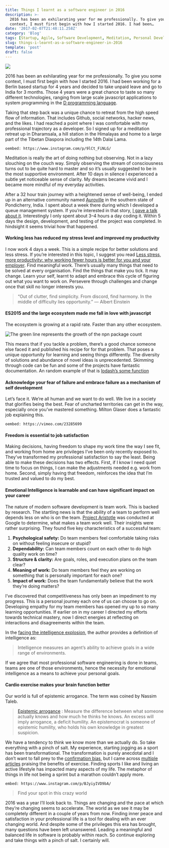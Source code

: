 ```yaml
---
title: Things I learnt as a software engineer in 2016
description: >-
  2016 has been an exhilarating year for me professionally. To give you some
  context, I must first begin with how I started 2016. I had been…
date: '2017-02-07T21:48:11.258Z'
category: 'Blog'
tags: [Startup, Agile, Software Development, Meditation, Personal Development]
slug: things-i-learnt-as-a-software-engineer-in-2016
template: 'post'
draft: false
---
```


![](media/1__lDRx07uarfldlqbPGf9H__Q.jpeg)

2016 has been an exhilarating year for me professionally. To give you some context, I must first begin with how I started 2016. I had been working for a Berlin based startup for 4 years and decided to take unpaid leave and go to India for 3 months. Those 4 years were a great chance to taste so many different technologies, ranging from large scale javascript applications to system programming in the [D programming language](https://dlang.org/).

Taking that step back was a unique chance to retreat from the high speed flow of information. That includes Github, social networks, hacker news, and the likes. I had reached a point where I was comfortable with my professional trajectory as a developer. So I signed up for a meditation retreat up in Dharamsala, a hill station in the Himalayas and home to a large part of the Tibetan Diaspora including the 14th Dalai Lama.

`oembed: https://www.instagram.com/p/9lCt_FiNLG/`

Meditation is really the art of doing nothing but observing. Not in a lazy slouching on the couch way. Simply observing the stream of consciousness turns out to be quite hard to master and so it’s usually suggested to be in the most supportive environment. After 10 days in silence I experienced a subtle yet noticeable sense of clarity. My dreams became vivid and I became more mindful of my everyday activities.

After a 32 hour train journey with a heightened sense of well-being, I ended up in an alternative community named [Auroville](https://en.wikipedia.org/wiki/Auroville) in the southern state of Pondicherry, India. I spent about a week there during which I developed a queue management system. If you’re interested in that story, [I gave a talk about it](https://www.youtube.com/watch?v=EdB-Vuqtlc0). Interestingly I only spent about 3–4 hours a day coding it. Within 5 days the design, development, and testing of the project was completed. In hindsight it seems trivial how that happened.

#### Working less has reduced my stress level and improved my productivity

I now work 4 days a week. This is a simple recipe for better solutions and less stress. If you’re interested in this topic, I suggest you read [Less stress, more productivity: why working fewer hours is better for you and your employer](https://codewithoutrules.com/2016/08/18/productive-programmer/). Find meaningful work. There’s usually many things that need to be solved at every organisation. Find the things that make you tick. It may change. Learn your self, learnt to adapt and embrace this cycle of figuring out what you want to work on. Persevere through challenges and change once that skill no longer interests you.

> “Out of clutter, find simplicity. From discord, find harmony. In the middle of difficulty lies opportunity.” ― Albert Einstein

#### ES2015 and the large ecosystem made me fall in love with javascript

The ecosystem is growing at a rapid rate. Faster than any other ecosystem.

![The green line represents the growth of the npn package count](/media/1__DMDY__ncqAgCpinp0MEz7nA.png)

This means that if you tackle a problem, there’s a good chance someone else faced it and published his recipe for for that problem. That poses a unique opportunity for learning and seeing things differently. The diversity of solutions and abundance of novel ideas is unprecedented. Skimming through code can be fun and some of the projects have fantastic documentation. An random example of that is [lodash’s some function](https://github.com/lodash/lodash/blob/master/some.js)

#### Acknowledge your fear of failure and embrace failure as a mechanism of self development

Let’s face it. We’re all human and we want to do well. We live in a society that glorifies being the best. Fear of uncharted territories can get in the way, especially once you’ve mastered something. Milton Glaser does a fantastic job explaining this.

`oembed: https://vimeo.com/23285699`

#### Freedom is essential to job satisfaction

Making decisions, having freedom to shape my work time the way I see fit, and working from home are privileges I’ve been only recently exposed to. They’ve transformed my professional satisfaction to say the least. Being able to make these decisions has two effects. First, if I know I need quiet time to focus on things, I can make the adjustments needed e.g. work from home. Second, simply having that freedom, reinforces the idea that I’m trusted and valued to do my best.

#### Emotional Intelligence is learnable and can have significant impact on your career

The nature of modern software development is team work. This is backed by research. The startling news is that the ability of a team to perform well depends less on who is on the team. [Project Aristotle](https://www.nytimes.com/2016/02/28/magazine/what-google-learned-from-its-quest-to-build-the-perfect-team.html?_r=0) was conducted at Google to determine, what makes a team work well. Their insights were rather surprising. They found five key characteristics of a successful team:

1.  **Psychological safety:** Do team members feel comfortable taking risks on without feeling insecure or stupid?
2.  **Dependability:** Can team members count on each other to do high quality work on time?
3.  **Structure & clarity:** Are goals, roles, and execution plans on the team clear?
4.  **Meaning of work:** Do team members feel they are working on something that is personally important for each one?
5.  **Impact of work:** Does the team fundamentally believe that the work they’re doing matters?

I’ve discovered that competitiveness has only been an impediment to my progress. This is a personal journey each one of us can choose to go on. Developing empathy for my team members has opened my up to so many learning opportunities. If earlier on in my career I directed my efforts towards technical mastery, now I direct energies at reflecting on interactions and disagreements within the team.

In the [facing the intelligence explosion](http://intelligenceexplosion.com/), the author provides a definition of intelligence as:

> Intelligence measures an agent’s ability to achieve goals in a wide range of environments.

If we agree that most professional software engineering is done in teams, teams are one of those environments, hence the necessity for emotional intelligence as a means to achieve your personal goals.

#### Cardio exercise makes your brain function better

Our world is full of epistemic arrogance. The term was coined by Nassim Taleb.

> [Epistemic arrogance](http://www.fooledbyrandomness.com/glossary.pdf) : Measure the difference between what someone actually knows and how much he thinks he knows. An excess will imply arrogance, a deficit humility. An epistemocrat is someone of epistemic humility, who holds his own knowledge in greatest suspicion.

We have a tendency to think we know more than we actually do. So take everything with a pinch of salt. My experience, starting jogging as a sport has been transformational. The transformation is purely anecdotal and I don’t want to fall prey to the [confirmation bias](https://en.wikipedia.org/wiki/Confirmation_bias), but I came across [multiple](https://www.theguardian.com/education/2016/jun/18/how-physical-exercise-makes-your-brain-work-better) [articles](http://www.health.harvard.edu/blog/regular-exercise-changes-brain-improve-memory-thinking-skills-201404097110) praising the benefits of exercise. Finding sports I like and living an active lifestyle has impacted many aspects of my life. The metaphor of things in life not being a sprint but a marathon couldn’t apply more.

`embed: https://www.instagram.com/p/BJyiyIVD9bA/`

> Find your spot in this crazy world

2016 was a year I’ll look back to. Things are changing and the pace at which they’re changing seems to accelerate. The world as we see it may be completely different in a couple of years from now. Finding inner peace and satisfaction in your professional life is a tool for dealing with an ever changing world. And despite some of the privileges this era has brought, many questions have been left unanswered. Leading a meaningful and balanced life in software is probably within reach. So continue exploring and take things with a pinch of salt. I certainly will.
